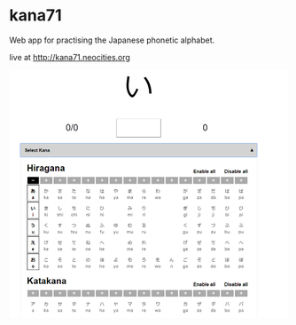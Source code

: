 # kana71
Web app for practising the Japanese phonetic alphabet.

live at <http://kana71.neocities.org>

![alt-text](https://github.com/flecktarn/kana71/blob/master/images/interface.png)
